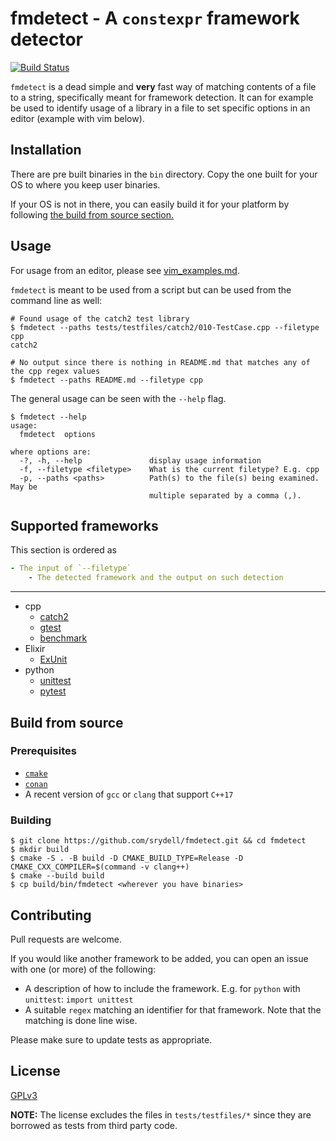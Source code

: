 # fmdetect - A `constexpr` framework detector #

[![Build Status](https://travis-ci.org/srydell/fmdetect.svg?branch=master)](https://travis-ci.org/srydell/fmdetect)

`fmdetect` is a dead simple and **very** fast way of matching contents of a file to a string, specifically meant for framework detection. It can for example be used to identify usage of a library in a file to set specific options in an editor (example with vim below).

## Installation ##

There are pre built binaries in the `bin` directory. Copy the one built for your OS to where you keep user binaries.

If your OS is not in there, you can easily build it for your platform by following [the build from source section.](#Build-from-source)

## Usage ##

For usage from an editor, please see [vim_examples.md](vim_examples.md).

`fmdetect` is meant to be used from a script but can be used from the command line as well:

```shell
# Found usage of the catch2 test library
$ fmdetect --paths tests/testfiles/catch2/010-TestCase.cpp --filetype cpp
catch2

# No output since there is nothing in README.md that matches any of the cpp regex values
$ fmdetect --paths README.md --filetype cpp
```

The general usage can be seen with the `--help` flag.

```shell
$ fmdetect --help
usage:
  fmdetect  options

where options are:
  -?, -h, --help               display usage information
  -f, --filetype <filetype>    What is the current filetype? E.g. cpp
  -p, --paths <paths>          Path(s) to the file(s) being examined. May be
                               multiple separated by a comma (,).
```

## Supported frameworks ##

This section is ordered as

```yaml
- The input of `--filetype`
    - The detected framework and the output on such detection
```

---


- cpp
    - [catch2](https://github.com/catchorg/Catch2)
    - [gtest](https://github.com/google/googletest)
    - [benchmark](https://github.com/google/benchmark)
- Elixir
    - [ExUnit](https://hexdocs.pm/ex_unit/ExUnit.html)
- python
    - [unittest](https://docs.python.org/3/library/unittest.html)
    - [pytest](https://docs.pytest.org/en/latest/)

## Build from source ##

### Prerequisites ###

* [`cmake`](https://cmake.org/download/)
* [`conan`](https://docs.conan.io/en/latest/installation.html)
* A recent version of `gcc` or `clang` that support `C++17`

### Building ###

```shell
$ git clone https://github.com/srydell/fmdetect.git && cd fmdetect
$ mkdir build
$ cmake -S . -B build -D CMAKE_BUILD_TYPE=Release -D CMAKE_CXX_COMPILER=$(command -v clang++)
$ cmake --build build
$ cp build/bin/fmdetect <wherever you have binaries>
```

## Contributing ##

Pull requests are welcome.

If you would like another framework to be added, you can open an issue with one (or more) of the following:

* A description of how to include the framework. E.g. for `python` with `unittest`: `import unittest`
* A suitable `regex` matching an identifier for that framework. Note that the matching is done line wise.

Please make sure to update tests as appropriate.

## License ##
[GPLv3](https://choosealicense.com/licenses/gpl-3.0/)

**NOTE:** The license excludes the files in `tests/testfiles/*` since they are borrowed as tests from third party code.
